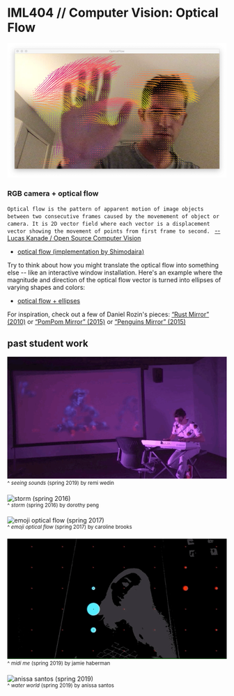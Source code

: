 # IML404 // Computer Vision: Optical Flow

![optical flow screen capture](https://github.com/johnbcarpenter/USC_IML404_IMAGES/blob/master/images/optical-flow.png)

### RGB camera + optical flow
`Optical flow is the pattern of apparent motion of image objects between two consecutive frames caused by the movemement of object or camera. It is 2D vector field where each vector is a displacement vector showing the movement of points from first frame to second. `  [-- Lucas Kanade / Open Source Computer Vision](https://docs.opencv.org/3.4/d7/d8b/tutorial_py_lucas_kanade.html)

- [optical flow (implementation by Shimodaira)](https://github.com/johnbcarpenter/USC_IML404/tree/master/CODE/PROCESSING/RGB_CAMERA/OpticalFlow)

Try to think about how you might translate the optical flow into something else -- like an interactive window installation.  Here's an example where the magnitude and direction of the optical flow vector is turned into ellipses of varying shapes and colors:
- [optical flow + ellipses](https://github.com/johnbcarpenter/USC_IML404/tree/master/CODE/PROCESSING/RGB_CAMERA/OpticalFlow_Ellipses)

For inspiration, check out a few of Daniel Rozin's pieces: [“Rust Mirror” (2010)](https://vimeo.com/101408845) or [“PomPom Mirror” (2015)](https://vimeo.com/128375543) or [“Penguins Mirror” (2015)](https://vimeo.com/129674054)

## past student work

![remi wedin (spring 2019)](https://github.com/johnbcarpenter/USC_IML404_IMAGES/blob/master/images/remi-wedin-seeing-sounds-2019.gif)  
<sup>^ _seeing sounds_ (spring 2019) by remi wedin</sup>

![storm (spring 2016)](https://github.com/johnbcarpenter/USC_IML404_IMAGES/blob/master/images/storm-spring16.gif)  
<sup>^ _storm_ (spring 2016) by dorothy peng</sup>

![emoji optical flow (spring 2017)](https://github.com/johnbcarpenter/USC_IML404_IMAGES/blob/master/images/emoji-optical-flow-spring17.gif)  
<sup>^ _emoji optical flow_ (spring 2017) by caroline brooks</sup>

![jamie haberman (spring 2019)](https://github.com/johnbcarpenter/USC_IML404_IMAGES/blob/master/images/jamie-haberman-midi_me-2019.gif)  
<sup>^ _midi me_ (spring 2019) by jamie haberman</sup>

![anissa santos (spring 2019)](https://github.com/johnbcarpenter/USC_IML404_IMAGES/blob/master/images/anissa-santos-water-world-2019.gif)  
<sup>^ _water world_ (spring 2019) by anissa santos</sup>
